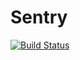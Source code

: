 # Sentry

[![Build Status](https://github.com/Presage-group/Sentry.jl/actions/workflows/CI.yml/badge.svg?branch=main)](https://github.com/Presage-group/Sentry.jl/actions/workflows/CI.yml?query=branch%3Amain)
